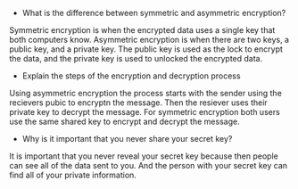 * What is the difference between symmetric and asymmetric encryption?

Symmetric encryption is when the encrypted data uses a single key that both computers know. Asymmetric encryption is when there are two keys, a public key, and a private key. The public key is used as the lock to encrypt the data, and the private key is used to unlocked the encrypted data.

* Explain the steps of the encryption and decryption process

Using asymmetric encryption the process starts with the sender using the recievers pubic to encryptn the message. Then the resiever uses their private key to decrypt the message. For symmetric encryption both users use the same shared key to encrypt and decrypt the message.

* Why is it important that you never share your secret key?

It is important that you never reveal your secret key because then people can see all of the data sent to you. And the person with your secret key can find all of your private information.
